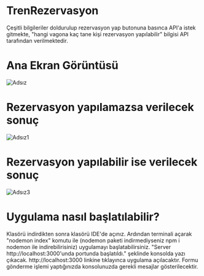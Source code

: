 # TrenRezervasyon

Çeşitli bilgileriler doldurulup rezervasyon yap butonuna basınca API'a istek gitmekte, "hangi vagona kaç tane kişi rezervasyon yapılabilir" bilgisi API tarafından verilmektedir.

Ana Ekran Görüntüsü
==================================================================================================================
![Adsız](https://user-images.githubusercontent.com/38592489/132992520-0529206f-fa08-4ddd-b516-4407bf02ad1a.png)

Rezervasyon yapılamazsa verilecek sonuç
==================================================================================================================
![Adsız1](https://user-images.githubusercontent.com/38592489/132992561-9e6c4f12-b249-4b30-842f-5a1c30c3763e.png)

Rezervasyon yapılabilir ise verilecek sonuç
==================================================================================================================
![Adsız3](https://user-images.githubusercontent.com/38592489/132992583-4c9c32c6-5b76-40d5-a408-33fa0f054b52.png)

Uygulama nasıl başlatılabilir?
================================================================================================================
Klasörü indirdikten sonra klasörü IDE'de açınız. Ardından terminali açarak "nodemon index" komutu ile (nodemon paketi indirmediyseniz npm i nodemon ile indirebilirisiniz) uygulamayı başlatabilirsiniz. "Server http://localhost:3000'unda portunda başlatıldı." şeklinde konsolda yazı çıkacak. http://localhost:3000 linkine tıklayınca uygulama açılacaktır. Formu gönderme işlemi yaptığınızda konsolunuzda gerekli mesajlar gösterilecektir.

